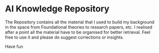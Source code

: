 # AI Knowledge Repository


The Repository contains all the material that I used to build my background in the space from Foundational theories to research papers, etc. I realised after a point all the material have to be organised for better retrieval. Feel free to use it and please do suggest corrections or insights.

Have fun
